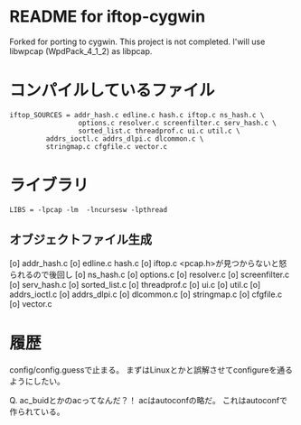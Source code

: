 # README for iftop-cygwin

Forked for porting to cygwin.
This project is not completed.
I'will use libwpcap (WpdPack_4_1_2) as libpcap.


# コンパイルしているファイル

```
iftop_SOURCES = addr_hash.c edline.c hash.c iftop.c ns_hash.c \
                 options.c resolver.c screenfilter.c serv_hash.c \
                 sorted_list.c threadprof.c ui.c util.c \
		 addrs_ioctl.c addrs_dlpi.c dlcommon.c \
		 stringmap.c cfgfile.c vector.c
```

# ライブラリ

```
LIBS = -lpcap -lm  -lncursesw -lpthread
```



## オブジェクトファイル生成

[o] addr_hash.c
[o] edline.c hash.c
[o] iftop.c <pcap.h>が見つからないと怒られるので後回し
[o] ns_hash.c
[o] options.c
[o] resolver.c
[o] screenfilter.c
[o] serv_hash.c
[o] sorted_list.c
[o] threadprof.c
[o] ui.c
[o] util.c
[o] addrs_ioctl.c
[o] addrs_dlpi.c
[o] dlcommon.c
[o] stringmap.c
[o] cfgfile.c
[o] vector.c



# 履歴

config/config.guessで止まる。
まずはLinuxとかと誤解させてconfigureを通るようにしたい。

Q. ac_buidとかのacってなんだ？！
acはautoconfの略だ。
これはautoconfで作られている。



